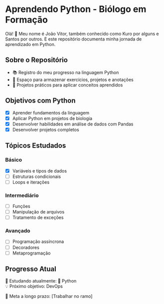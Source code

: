 # Aprendendo Python - Biólogo em Formação

Olá! 👋 Meu nome é João Vitor, também conhecido como Kuro por alguns e Santos por outros. E este repositório documenta minha jornada de aprendizado em Python.

## Sobre o Repositório
- 📚 Registro do meu progresso na linguagem Python
- 🐍 Espaço para armazenar exercícios, projetos e anotações
- 🚀 Projetos práticos para aplicar conceitos aprendidos

## Objetivos com Python
- [x] Aprender fundamentos da linguagem
- [x] Aplicar Python em projetos de biologia
- [x] Desenvolver habilidades em análise de dados com Pandas
- [x] Desenvolver projetos completos
      
## Tópicos Estudados
### Básico
- [x] Variáveis e tipos de dados
- [ ] Estruturas condicionais
- [ ] Loops e iterações

### Intermediário
- [ ] Funções
- [ ] Manipulação de arquivos
- [ ] Tratamento de exceções

### Avançado
- [ ] Programação assíncrona
- [ ] Decoradores
- [ ] Metaprogramação

## Progresso Atual
📅 Estudando atualmente: 🐍 Python  
💡 Próximo objetivo: DevOps

🎯 Meta a longo prazo: [Trabalhar no ramo]
